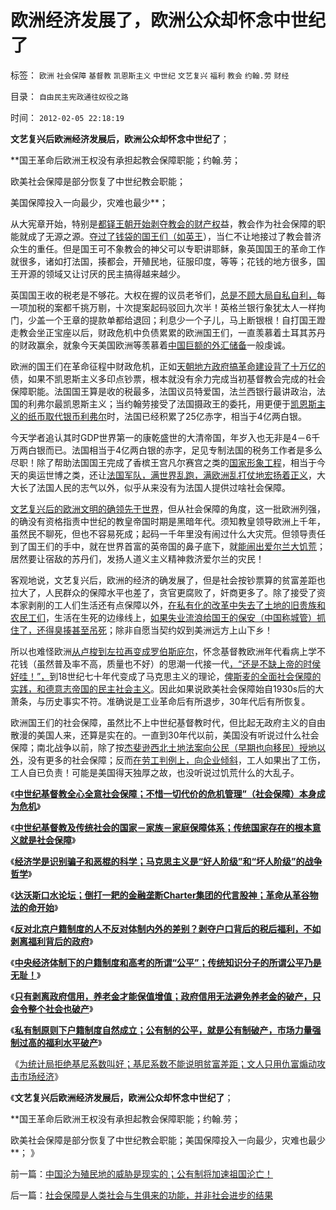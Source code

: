 # 欧洲经济发展了，欧洲公众却怀念中世纪了

标签： `欧洲` `社会保障` `基督教` `凯恩斯主义` `中世纪` `文艺复兴` `福利` `教会` `约翰.劳` `财经` 

目录： `自由民主宪政通往奴役之路`

时间： `2012-02-05 22:18:19`

**文艺复兴后欧洲经济发展后，欧洲公众却怀念中世纪了**；

**国王革命后欧洲王权没有承担起教会保障职能；约翰.劳；

欧美社会保障是部分恢复了中世纪教会职能；

美国保障投入一向最少，灾难也最少**；

从大宪章开始，特别是[都铎王朝开始剥夺教会的财产权](../../../2011/3/9/都铎－斯图亚特王朝如何丧失执政的合法性？.md)益，教会作为社会保障的职能就成了无源之源。[夺过了钱袋的国王们（如英王](../../../2011/3/7/《大宪章》是国王对教皇的革命.md)），当仁不让地接过了教会普济众生的重任。但是国王可不象教会的神父可以专职讲耶稣，象英国国王的革命工作就很多，诸如打法国，揍都会，开殖民地，征服印度，等等；花钱的地方很多，国王开源的领域又让讨厌的民主搞得越来越少。

英国国王收的税老是不够花。大权在握的议员老爷们，[总是不顾大局自私自利，](http://hi.baidu.com/darthchn/blog/item/64bf34b01936ad44092302fc.html)每一项加税的案都千挑万剔，十次提案起码驳回九次半！英格兰银行象犹太人一样拘门，少盖一个王章的提款单都给退回；利息少一个子儿，马上断银根！自打国王蹬走教会坐正宝座以后，财政危机中负债累累的欧洲国王们，一直羡慕着土耳其苏丹的财政赢余，就象今天美国欧洲等羡慕着[中国巨额的外汇储备](../../../2010/4/24/低估人民币不消费，要IMF发言权干什么？.md)一般虔诚。

欧洲的国王们在革命征程中财政危机，正如[天朝地方政府搞革命建设背了十万亿的](../../../2009/2/13/财政和金融双料危机共振.md)债，如果不凯恩斯主义多印点钞票，根本就没有余力完成当初基督教会完成的社会保障职能。法国国王算是收的税最多，法国议员特爱国，法兰西银行最讲政治，法国的利弗尔最凯恩斯主义；当约翰劳接受了法国摄政王的委托，用更便于[凯恩斯主义的纸币取代银币利弗尔](../../../2011/6/26/诺贝尔经济学奖是利益中立的吗？.md)时，法国已经积累了25亿赤字，相当于4亿两白银。

今天学者追认其时GDP世界第一的康乾盛世的大清帝国，年岁入也无非是4－6千万两白银而已。法国相当于4亿两白银的赤字，足见专制法国的税务工作者是多么尽职！除了帮助法国国王完成了香槟王宫凡尔赛宫之类的[国家形象工程](../../../2009/12/27/面子工程和奴才经济.md)，相当于今天的奥运世博之类，还让[法国军队，满世界乱跑，满欧洲乱打仗地宏扬着正义](../../../2011/5/3/美英法盲目干涉扶植了极端主义.md)，大大长了法国人民的志气以外，似乎从来没有为法国人提供过啥社会保障。

[文艺复兴后的欧洲文明的确领先于世界](../../../2010/11/20/基督教中世纪是信仰的泛滥，社会的退步.md)，但从社会保障的角度，这一批欧洲列强，的确没有资格指责中世纪的教皇帝国时期是黑暗年代。须知教皇领导欧洲上千年，虽然民不聊死，但也不容易死成；起码一千年里没有闹过什么大灾荒。但领导责任到了国王们的手中，就在世界首富的英帝国的鼻子底下，就[能闹出爱尔兰大饥荒](../../../2011/4/2/爱尔兰大饥荒时侯的英国宗教歧视.md)；居然要让宿敌的苏丹们，发扬人道义主义精神救济爱尔兰的灾民！

客观地说，文艺复兴后，欧洲的经济的确发展了，但是社会按钞票算的贫富差距也拉大了，人民群众的保障水平也差了，贪官更腐败了，奸商更多了。除了接受了资本家剥削的工人们生活还有点保障以外，[在私有化的改革中失去了土地的旧贵族和农民工们](../../../2011/3/10/圈地运动和耕地红线.md)，生活在生死的边缘线上，[如果失业流浪给国王的保安（中国称城管）抓住了，还得臭揍甚至吊死](../../../2011/3/30/美英“孙志刚法”和黑奴待遇.md)；除非自愿当契约奴到美洲远方上山下乡！

所以也难怪欧洲[从卢梭到左拉再变成罗伯斯庇尔](../../../2011/3/12/法国大革命是社会主义民粹运动.md)，怀念基督教欧洲年代看病上学不花钱（虽然普及率不高，质量也不好）的思潮一代接一代[，“还是不缺上帝的时侯好哇！”，](../../../2011/1/21/香港模式和日本鬼子“人肉开采”.md)到18世纪七十年代变成了马克思主义的理论，[俾斯麦的全面社会保障的实践，和德意志帝国的民主社会主义](../../../2010/3/30/俾斯麦：精神信仰强化后的军国主义！.md)。因此如果说欧美社会保障始自1930s后的大萧条，与历史事实不符。准确说是工业革命后有所退步，30年代后有所恢复。

欧洲国王们的社会保障，虽然比不上中世纪基督教时代，但比起无政府主义的自由散漫的美国人来，还算是实在的。一直到30年代以前，美国没有听说过什么社会保障；南北战争以前，除了按[杰斐逊西北土地法案向公民（早期也向移民）授地以外](../../../2011/4/20/ComosFederal重温费城立宪会议.md)，没有更多的社会保障；反而[在劳工判例上，向企业倾斜](../../../2011/3/17/美国引进农民工政策成负债.md)，工人如果出了工伤，工人自已负责！可能是美国得天独厚之故，也没听说过饥荒什么的大乱子。

《[**中世纪基督教全心全意社会保障；不惜一切代价的危机管理”（社会保障）本身成为危机**](../../../2012/1/26/中世纪基督教社会就是全面保障的公有制社会主义.md)》

《[**中世纪基督教及传统社会的国家－家族－家庭保障体系；传统国家存在的根本意义就是社会保障**](../../../2012/1/30/传统国家的存在意义就是社会保障，国家－家族－家庭保障体系.md)》

《[**经济学是识别骗子和恶棍的科学；马克思主义是“好人阶级”和“坏人阶级”的战争哲学**](../../../2012/1/30/西方为什么不能反思“好人阶级”和“坏人阶级”的战争哲学？.md)》

《[**达沃斯口水论坛；倒打一耙的金融垄断Charter集团的代言股神；革命从革谷物法的命开始**](../../../2012/1/30/达沃斯论坛倒打一耙.md)》

《[**反对北京户籍制度的人不反对体制内外的差别？剥夺户口背后的税后福利，不如剥离福利背后的政府**](../../../2012/2/1/剥夺户口背后的税后福利，不如剥离福利背后的政府；.md)》

《[**中央经济体制下的户籍制度和高考的所谓“公平”；传统知识分子的所谓公平乃是无耻！**](../../../2012/2/1/预设公有制前提的所谓“公平”实乃无耻！.md)》

《[**只有剥离政府信用，养老金才能保值增值；政府信用无法避免养老金的破产，只会令整个社会也破产**](../../../2012/2/1/只有剥离政府信用，养老金才能保值增值.md)》

《[**私有制原则下户籍制度自然成立；公有制的公平，就是公有制破产，市场力量强制过高的福利水平破产**](../../../2012/2/3/公有制的公平就是破产,私有制原则下的户籍制度.md)》

《[为统计局拒绝基尼系数叫好；基尼系数不能说明贫富差距；文人只用仇富煽动攻击市场经济](../../../2012/2/2/为统计局拒绝基尼系数叫好；权威数字越少越好！.md)》

《**文艺复兴后欧洲经济发展后，欧洲公众却怀念中世纪了**；

**国王革命后欧洲王权没有承担起教会保障职能；约翰.劳；

欧美社会保障是部分恢复了中世纪教会职能；美国保障投入一向最少，灾难也最少**； 》



前一篇：[中国沦为殖民地的威胁是现实的；公有制将加速祖国沦亡！](../../../2012/2/4/中国沦为殖民地的威胁是现实的；公有制将加速祖国沦亡！.md)

后一篇：[社会保障是人类社会与生俱来的功能，并非社会进步的结果](../../../2012/2/5/社会保障是人类社会与生俱来的功能，并非社会进步的结果.md)